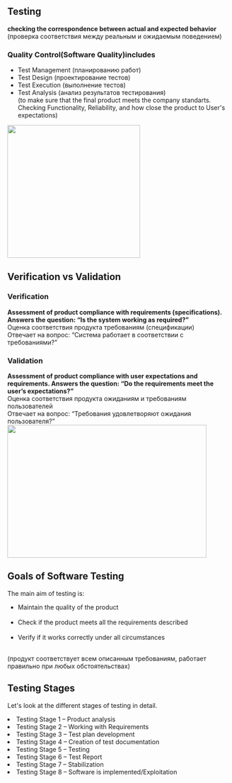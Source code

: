 <h2>Testing</h2>
<b>checking the correspondence between actual and expected behavior</b><br> (проверка соответствия между реальным и ожидаемым поведением)
<h3>Quality Control(Software Quality)includes</h3>
<ul>   
    <li>Test Management (планированию работ)</li>
<li>Test Design (проектирование тестов)</li>
<li>Test Execution (выполнение тестов)</li>
<li>Test Analysis (анализ результатов тестирования)</li> (to make sure that the final product meets the company standarts. Checking Functionality, Reliability, and how close the product to User's expectations)
</ul> 
<img src="https://github.com/AlyonkaNY/Testing-is-Fun/assets/134506592/a134ab82-24bb-43f7-b694-455df4cc5f51" width="300" height="300">
<h2>Verification vs Validation</h2>
<h3>Verification</h3><b>
Assessment of product compliance with requirements (specifications).
Answers the question: “Is the system working as required?”</b><br> Oценка соответствия продукта требованиям (спецификации)<br>
Отвечает на вопрос: “Система работает в соответствии с требованиями?”<br>
<h3>Validation</h3><b>Assessment of product compliance with user expectations and requirements.
Answers the question: “Do the requirements meet the user’s expectations?”</b><br> Oценка соответствия продукта ожиданиям и требованиям пользователей<br>
Отвечает на вопрос: “Требования удовлетворяют ожидания пользователя?”
<img src="https://github.com/AlyonkaNY/Testing-is-Fun/assets/134506592/0f9e6fc9-0515-4246-b6bd-7086f0e95790" width="450" height="300">
<h2>Goals of Software Testing</h2>
<p>The main aim of testing is:<ul>
    <li>Maintain the quality of the product</li><br><li> Check if the product meets all the requirements described</li><br><li>
Verify if it works correctly under all circumstances</li></ul><br>(продукт соответствует всем описанным требованиям,
 работает правильно при любых обстоятельствах)</p>
 <h2>Testing Stages</h2>
<p> Let's look at the different stages of testing in detail. 
<li>Testing Stage 1 – Product analysis</li>
<li>Testing Stage 2 – Working with Requirements</li>
<li>Testing Stage 3 – Test plan development</li>
<li>Testing Stage 4 – Creation of test documentation</li>
<li>Testing Stage 5 – Testing</li>
<li>Testing Stage 6 – Test Report</li>
<li>Testing Stage 7 – Stabilization</li>
<li>Testing Stage 8 – Software is implemented/Exploitation</li></p>
